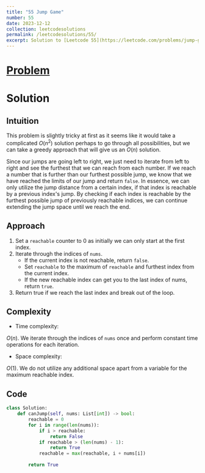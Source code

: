 ```yaml
---
title: "55 Jump Game"
number: 55
date: 2023-12-12
collection: leetcodesolutions
permalink: /leetcodesolutions/55/
excerpt: Solution to [Leetcode 55](https://leetcode.com/problems/jump-game/description/)
---
```

# [Problem](https://leetcode.com/problems/jump-game/description/)

# Solution

## Intuition
<!-- Describe your first thoughts on how to solve this problem. -->
This problem is slightly tricky at first as it seems like it would take a complicated $O(n^2)$ solution perhaps to go through all possibilities, but we can take a greedy approach that will give us an $O(n)$ solution.

Since our jumps are going left to right, we just need to iterate from left to right and see the furthest that we can reach from each number. If we reach a number that is further than our furthest possible jump, we know that we have reached the limits of our jump and return `false`. In essence, we can only utilize the jump distance from a certain index, if that index is reachable by a previous index's jump. By checking if each index is reachable by the furthest possible jump of previously reachable indices, we can continue extending the jump space until we reach the end.

## Approach
<!-- Describe your approach to solving the problem. -->
1. Set a `reachable` counter to 0 as initially we can only start at the first index.
2. Iterate through the indices of `nums`.
    - If the current index is not reachable, return `false`.
    - Set `reachable` to the maximum of `reachable` and furthest index from the current index.
    - If the new reachable index can get you to the last index of nums, return `true`.
3. Return true if we reach the last index and break out of the loop.

## Complexity
- Time complexity:
<!-- Add your time complexity here, e.g. $$O(n)$$ -->
$O(n)$. We iterate through the indices of `nums` once and perform constant time operations for each iteration.
- Space complexity:
<!-- Add your space complexity here, e.g. $$O(n)$$ -->
$O(1)$. We do not utilize any additional space apart from a variable for the maximum reachable index.

## Code
```python
class Solution:
    def canJump(self, nums: List[int]) -> bool:
        reachable = 0
        for i in range(len(nums)):
            if i > reachable:
                return False
            if reachable > (len(nums) - 1):
                return True
            reachable = max(reachable, i + nums[i])
        
        return True
```